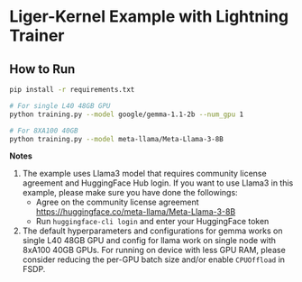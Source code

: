 # Liger-Kernel Example with Lightning Trainer

## How to Run
```bash
pip install -r requirements.txt

# For single L40 48GB GPU
python training.py --model google/gemma-1.1-2b --num_gpu 1

# For 8XA100 40GB
python training.py --model meta-llama/Meta-Llama-3-8B
```

**Notes**
1. The example uses Llama3 model that requires community license agreement and HuggingFace Hub login. If you want to use Llama3 in this example, please make sure you have done the followings:
    * Agree on the community license agreement https://huggingface.co/meta-llama/Meta-Llama-3-8B
    * Run `huggingface-cli login` and enter your HuggingFace token
2. The default hyperparameters and configurations for gemma works on single L40 48GB GPU and config for llama work on single node with 8xA100 40GB GPUs. For running on device with less GPU RAM, please consider reducing the per-GPU batch size and/or enable `CPUOffload` in FSDP.


<!-- Benchmark TBD -->